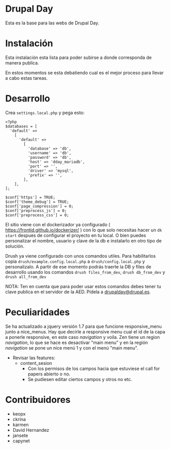 # Drupal Day 

Esta es la base para las webs de Drupal Day.

# Instalación

Esta instalación esta lista para poder subirse a donde corresponda de manera publica.

En estos momentos se esta debatiendo cual es el mejor proceso para llevar a cabo estas tareas.

# Desarrollo
Crea `settings.local.php` y pega esto:
```
<?php
$databases = [
  'default' =>
    [
      'default' =>
        [
          'database' => 'db',
          'username' => 'db',
          'password' => 'db',
          'host' => 'dday_mariadb',
          'port' => '',
          'driver' => 'mysql',
          'prefix' => '',
        ],
    ],
];

$conf['https'] = TRUE;
$conf['theme_debug'] = TRUE;
$conf['page_compression'] = 0;
$conf['preprocess_js'] = 0;
$conf['preprocess_css'] = 0;
```
El sitio viene con el dockerizador ya configurado ( https://frontid.github.io/dockerizer/ ) con lo que solo necesitas hacer un `dk start` despues de configurar el proyecto en tu local. O bien puedes personalizar el nombre, usuario y clave de la db e instalarlo en otro tipo de solución.

Drush ya viene configurado con unos comandos utiles. Para habilitarlos copia `drush/example.config.local.php` a `drush/config.local.php` y personalizalo.
A partir de ese momento podrás traerte la DB y files de desarrollo usando los comandos `drush files_from_dev`, `drush db_from_dev` y `drush all_from_dev`

NOTA: Ten en cuenta que para poder usar estos comandos debes tener tu clave publica en el servidor de la AED. Pídela a drupalday@drupal.es.

# Peculiaridades

Se ha actualizado a jquery versión 1.7 para que funcione responsive_menu junto a nice_menus. Hay que decirle a responsive menu cual el id de la capa a ponerle responsive, en este caso *navigation* y voila. Zen tiene un region *navigation*, lo que se hace es desactivar "main menu" y en la región *navigation*  se pone un nice menú 1 y con el menú "main menu".

* Revisar las features:
  * content_sesion
    * Con los permisos de los campos hacia que estuviese el call for papers abierto o no.
    * Se pudiesen editar ciertos campos y otros no etc.


# Contribuidores

* keopx 
* ckrina
* karmen
* David Hernandez
* jansete
* capynet
